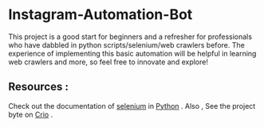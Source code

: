 # Instagram-Automation-Bot
This project is a good start for beginners and a refresher for professionals who have dabbled in python scripts/selenium/web crawlers before. The experience of implementing this basic automation will be helpful in learning web crawlers and more, so feel free to innovate and explore!


## Resources : 
Check out the documentation of [selenium](https://selenium-python.readthedocs.io/) in [Python](https://docs.python.org/3/) .
Also , See the project byte on [Crio](https://docs.python.org/3/) .

